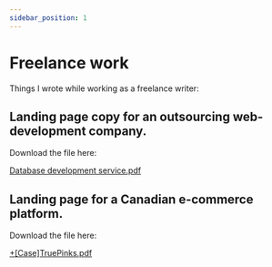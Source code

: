 ```yaml
---
sidebar_position: 1
---
```


# Freelance work

Things I wrote while working as a freelance writer:

## Landing page copy for an outsourcing web-development company.

Download the file here:

[Database development service.pdf](../assets/Database%20development%20service.pdf)

## Landing page for a Canadian e-commerce platform.

Download the file here:

[+[Case]TruePinks.pdf](../assets/+[Case]TruePinks.pdf)
